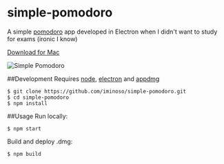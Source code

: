 # simple-pomodoro
A simple [pomodoro](http://pomodorotechnique.com/) app developed in Electron when I didn't want to study for exams (ironic I know)

[Download for Mac](https://github.com/iminoso/simple-pomodoro/releases/download/0.1.0/simplepomodoro.dmg)

![Simple Pomodoro](http://new.tinygrab.com/47237f2f0f3dff5fd133342e86d48c3f79b1a49be9.png)

##Development
Requires [node](https://github.com/nodejs/node), [electron](https://github.com/electron/electron) and [appdmg](https://github.com/LinusU/node-appdmg)
```
$ git clone https://github.com/iminoso/simple-pomodoro.git
$ cd simple-pomodoro
$ npm install
```

##Usage
Run locally:
```
$ npm start
```
Build and deploy .dmg:
```
$ npm build
```
